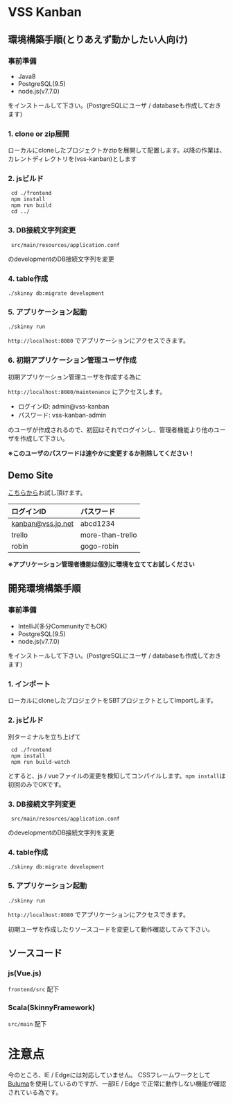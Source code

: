# VSS Kanban 

## 環境構築手順(とりあえず動かしたい人向け)

### 事前準備

- Java8 
- PostgreSQL(9.5) 
- node.js(v7.7.0)

をインストールして下さい。(PostgreSQLにユーザ / databaseも作成しておきます)

### 1. clone or zip展開
ローカルにcloneしたプロジェクトかzipを展開して配置します。以降の作業は、カレントディレクトリを(vss-kanban)とします

### 2. jsビルド

     cd ./frontend
     npm install
     npm run build
     cd ../

### 3. DB接続文字列変更

     src/main/resources/application.conf

のdevelopmentのDB接続文字列を変更

### 4. table作成

    ./skinny db:migrate development


### 5. アプリケーション起動

    ./skinny run

`http://localhost:8080` でアプリケーションにアクセスできます。


### 6. 初期アプリケーション管理ユーザ作成

初期アプリケーション管理ユーザを作成する為に

`http://localhost:8080/maintenance` にアクセスします。

- ログインID: admin@vss-kanban
- パスワード: vss-kanban-admin

のユーザが作成されるので、初回はそれでログインし、管理者機能より他のユーザを作成して下さい。

**※このユーザのパスワードは速やかに変更するか削除してください！**



## Demo Site

<a href="http://vss-kanban.vss.jp.net/" target="_blank">こちらから</a>お試し頂けます。

| ログインID | パスワード |
|:----------|:----------|
|kanban@vss.jp.net|abcd1234|
|trello|more-than-trello|
|robin|gogo-robin|

**※アプリケーション管理者機能は個別に環境を立ててお試しください**


## 開発環境構築手順

### 事前準備

- IntelliJ(多分CommunityでもOK)
- PostgreSQL(9.5) 
- node.js(v7.7.0)

をインストールして下さい。(PostgreSQLにユーザ / databaseも作成しておきます)

### 1. インポート
ローカルにcloneしたプロジェクトをSBTプロジェクトとしてImportします。

### 2. jsビルド
別ターミナルを立ち上げて

     cd ./frontend
     npm install
     npm run build-watch

とすると、js / vueファイルの変更を検知してコンパイルします。`npm install`は初回のみでOKです。

### 3. DB接続文字列変更

     src/main/resources/application.conf

のdevelopmentのDB接続文字列を変更

### 4. table作成

    ./skinny db:migrate development


### 5. アプリケーション起動

    ./skinny run

`http://localhost:8080` でアプリケーションにアクセスできます。

初期ユーザを作成したりソースコードを変更して動作確認してみて下さい。


## ソースコード

### js(Vue.js)
`frontend/src` 配下

### Scala(SkinnyFramework)
`src/main` 配下


# 注意点

今のところ、IE / Edgeには対応していません。
CSSフレームワークとして[Buluma](http://bulma.io/ "Bulma")を使用しているのですが、一部IE / Edge で正常に動作しない機能が確認されている為です。
